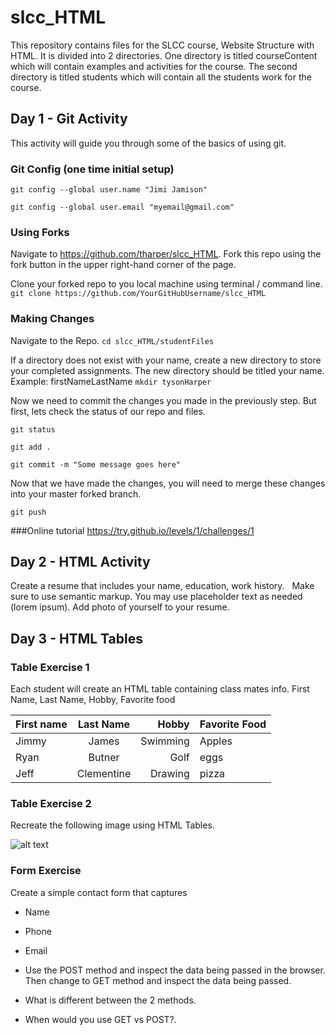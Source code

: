 # slcc_HTML
This repository contains files for the SLCC course, Website Structure with HTML. It is divided into 2 directories.  One directory is titled courseContent which will contain examples and activities for the course.  The second directory is titled students which will contain all the students work for the course.   

## Day 1 - Git Activity
This activity will guide you through some of the basics of using git.

### Git Config (one time initial setup)

```git config --global user.name "Jimi Jamison"```

```git config --global user.email "myemail@gmail.com"```

### Using Forks

Navigate to https://github.com/tharper/slcc_HTML.  Fork this repo using the fork button in the upper right-hand corner of the page. 

Clone your forked repo to you local machine using terminal / command line.
```git clone https://github.com/YourGitHubUsername/slcc_HTML```

### Making Changes

Navigate to the Repo.
```cd slcc_HTML/studentFiles```

If a directory does not exist with your name, create a new directory to store your completed assignments.  The new directory should be titled your name. Example:  firstNameLastName
```mkdir tysonHarper```

Now we need to commit the changes you made in the previously step. But first, lets check the status of our repo and files.  

```git status```

```git add . ```

```git commit -m "Some message goes here"```

Now that we have made the changes, you will need to merge these changes into your master forked branch.

```git push```

###Online tutorial
https://try.github.io/levels/1/challenges/1


## Day 2 - HTML Activity
Create a resume that includes your name, education, work history.  
Make sure to use semantic markup.
You may use placeholder text as needed (lorem ipsum).
Add photo of yourself to your resume.

## Day 3 - HTML Tables

### Table Exercise 1
Each student will create an HTML table containing class mates info.
First Name,
Last Name,
Hobby,
Favorite food

| First name        | Last Name          | Hobby | Favorite Food | 
| ------------- |:-------------:| -----:| ------ |
| Jimmy     | James| Swimming | Apples |
| Ryan      | Butner| Golf | eggs |
| Jeff     | Clementine| Drawing | pizza |


### Table Exercise 2
Recreate the following image using HTML Tables.  

![alt text](https://raw.githubusercontent.com/tharper/slcc_HTML/master/img/table.png)

### Form Exercise 
Create a simple contact form that captures
* Name
* Phone
* Email

* Use the POST method and inspect the data being passed in the browser. Then change to GET method and inspect the data being passed.
* What is different between the 2 methods.
* When would you use GET vs POST?.



